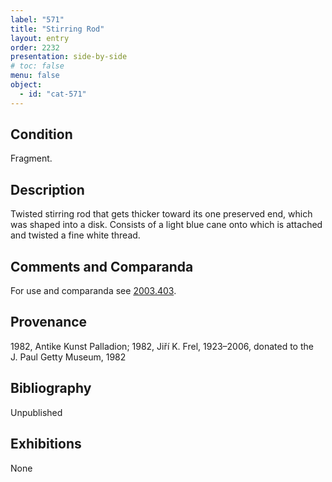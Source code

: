 ```yaml
---
label: "571"
title: "Stirring Rod"
layout: entry
order: 2232
presentation: side-by-side
# toc: false
menu: false
object:
  - id: "cat-571"
---
```


## Condition

Fragment.

## Description

Twisted stirring rod that gets thicker toward its one preserved end, which was shaped into a disk. Consists of a light blue cane onto which is attached and twisted a fine white thread.

## Comments and Comparanda

For use and comparanda see [2003.403](#cat).

## Provenance

1982, Antike Kunst Palladion; 1982, Jiří K. Frel, 1923–2006, donated to the J. Paul Getty Museum, 1982

## Bibliography

Unpublished

## Exhibitions

None